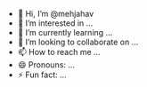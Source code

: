 - 👋 Hi, I’m @mehjahav
- 👀 I’m interested in ...
- 🌱 I’m currently learning ...
- 💞️ I’m looking to collaborate on ...
- 📫 How to reach me ...
- 😄 Pronouns: ...
- ⚡ Fun fact: ...

<!---
mehjahav/mehjahav is a ✨ special ✨ repository because its `README.md` (this file) appears on your GitHub profile.
You can click the Preview link to take a look at your changes.
--->
